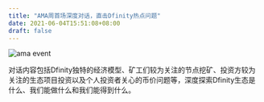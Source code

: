 ```yaml
---
title: "AMA周首场深度对话，直击Dfinity热点问题"
date: 2021-06-04T15:51:08+08:00
draft: false
---
```


![](https://storageapi.fleek.co/lyswifter-team-bucket/posts/first-ama.jpg "ama event")

对话内容包括Dfinity独特的经济模型、矿工们较为关注的节点挖矿、投资方较为关注的生态项目投资以及个人投资者关心的币价问题等，深度探索Dfinity生态是什么、我们能做什么和我们能得到什么。